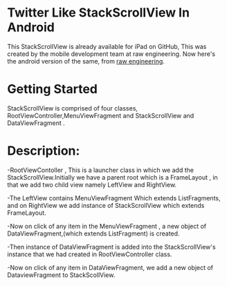 Twitter Like StackScrollView In Android
===============================================================================================================================

This StackScrollView is already available for iPad on GitHub, This was created by the mobile development team at raw engineering. Now here's the android version of the same, from [raw engineering][].

Getting Started
==============================================

StackScrollView is comprised of four classes, RootViewController,MenuViewFragment and StackScrollView and DataViewFragment .


Description:
================================================

-RootViewContoller , This is a launcher class in which we add the StackScrollView.Initially we have a parent root which is a FrameLayout , in that we add two child view namely LeftView and RightView.

-The LeftView contains MenuViewFragment Which extends ListFragments, and on RightView we add instance of StackScrollView which extends FrameLayout.

-Now on click of any item in the MenuViewFragment , a new object of DataViewFragment,(which extends ListFragment) is created.

-Then instance of DataViewFragment is added into the StackScrollView's instance that
we had created in RootViewController class.

-Now on click of any item in DataViewFragment, we add a new object of
DataviewFragment to StackScollView.


[raw engineering]:http://www.raweng.com
